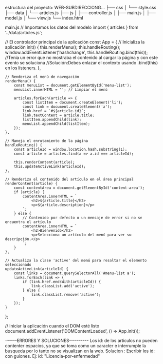 estructura del proyecto:
WEB-SUBDIRECCIONG...
├── css
│   └── style.css
├── data
│   └── articles.js
├── js
│   ├── controller.js
│   ├── main.js
│   ├── model.js
│   └── view.js
└── index.html


main.js
// Importamos los datos del modelo
import { articles } from '../data/articles.js';

// El controlador principal de la aplicación
const App = {
    // Inicializa la aplicación
    init() {
        this.renderMenu();
        this.handleRouting();
        window.addEventListener('hashchange', this.handleRouting.bind(this));
        //Tenia un error que no mostraba el contenido al cargar la página y con este evento se soluciona
        //Solución:Debes enlazar el contexto usando .bind(this) en los listeners.
    },

    // Renderiza el menú de navegación
    renderMenu() {
        const menuList = document.getElementById('menu-list');
        menuList.innerHTML = ''; // Limpiar el menú

        articles.forEach(article => {
            const listItem = document.createElement('li');
            const link = document.createElement('a');
            link.href = `#${article.id}`;
            link.textContent = article.title;
            listItem.appendChild(link);
            menuList.appendChild(listItem);
        });
    },

    // Maneja el enrutamiento de la página
    handleRouting() {
        const articleId = window.location.hash.substring(1);
        const article = articles.find(a => a.id === articleId);

        this.renderContent(article);
        this.updateActiveLink(articleId);
    },

    // Renderiza el contenido del artículo en el área principal
    renderContent(article) {
        const contentArea = document.getElementById('content-area');
        if (article) {
            contentArea.innerHTML = `
                <h2>${article.title}</h2>
                <p>${article.description}</p>
            `;
        } else {
            // Contenido por defecto o un mensaje de error si no se encuentra el artículo
            contentArea.innerHTML = `
                <h2>Bienvenido</h2>
                <p>Selecciona un artículo del menú para ver su descripción.</p>
            `;
        }
    },

    // Actualiza la clase 'active' del menú para resaltar el elemento seleccionado
    updateActiveLink(articleId) {
        const links = document.querySelectorAll('#menu-list a');
        links.forEach(link => {
            if (link.href.endsWith(articleId)) {
                link.classList.add('active');
            } else {
                link.classList.remove('active');
            }
        });
    }
};

// Iniciar la aplicación cuando el DOM esté listo
document.addEventListener('DOMContentLoaded', () => App.init());



------ERRORES Y SOLUCIONES----------
Los id: de los articulos no pueden contenter espacios, ya que se toma como un caracter e interrumple la busqueda
por lo tanto no se visualizan en la web. Solucion : Escribir los id: con guiones. Ej: id: "Licencia-por-enfermedad" 

